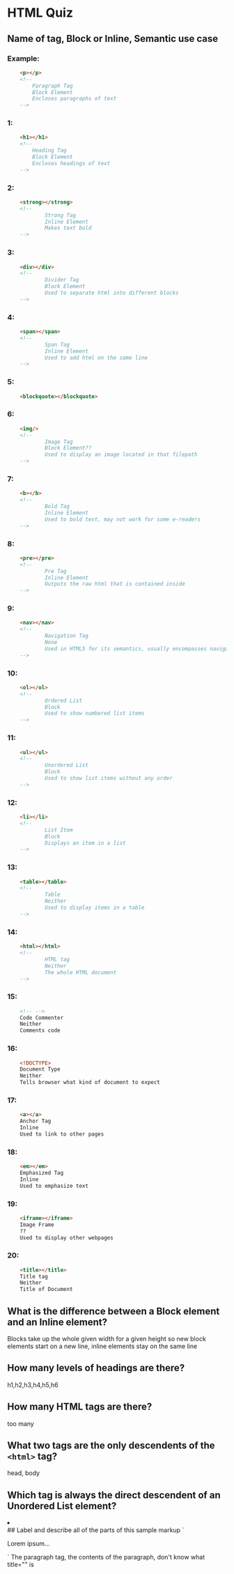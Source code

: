 # HTML Quiz

## Name of tag, Block or Inline, Semantic use case

### Example: 
```HTML
    <p></p> 
    <!-- 
        Paragraph Tag
        Block Element 
        Encloses paragraphs of text
    -->
```

### 1: 
```HTML
    <h1></h1>
    <!--
        Heading Tag
        Block Element
        Encloses headings of text
    -->
```

### 2: 
```HTML
    <strong></strong>
    <!--
            Strong Tag
            Inline Element
            Makes text bold
    -->
```

### 3: 
```HTML
    <div></div>
    <!--
            Divider Tag
            Block Element
            Used to separate html into different blocks
    -->
```

### 4: 
```HTML
    <span></span>
    <!--
            Span Tag
            Inline Element
            Used to add html on the same line
    -->
```

### 5: 
```HTML
    <blockquote></blockquote>
```

### 6: 
```HTML
    <img/>
    <!--
            Image Tag
            Block Element??
            Used to display an image located in that filepath
    -->
```

### 7: 
```HTML
    <b></b>
    <!--
            Bold Tag
            Inline Element
            Used to bold text, may not work for some e-readers
    -->
```

### 8: 
```HTML
    <pre></pre>
    <!--
            Pre Tag
            Inline Element
            Outputs the raw html that is contained inside
    -->
```

### 9: 
```HTML
    <nav></nav>
    <!--
            Navigation Tag
            None
            Used in HTML5 for its semantics, usually encompasses navigational links
    -->
```

### 10: 
```HTML
    <ol></ol>
    <!--
            Ordered List
            Block
            Used to show numbered list items
    -->
```

### 11: 
```HTML
    <ul></ul>
    <!--
            Unordered List
            Block
            Used to show list items without any order
    -->
```

### 12: 
```HTML
    <li></li>
    <!--
            List Item
            Block
            Displays an item in a list
    -->

```

### 13: 
```HTML
    <table></table>
    <!--
            Table
            Neither
            Used to display items in a table
    -->

```

### 14: 
```HTML
    <html></html>
    <!--
            HTML tag
            Neither
            The whole HTML document
    -->

```

### 15: 
```HTML
    <!-- -->
    Code Commenter
    Neither
    Comments code
```

### 16: 
```HTML
    <!DOCTYPE>
    Document Type
    Neither
    Tells browser what kind of document to expect
```

### 17: 
```HTML
    <a></a>
    Anchor Tag
    Inline
    Used to link to other pages
```

### 18: 
```HTML
    <em></em>
    Emphasized Tag
    Inline
    Used to emphasize text
```

### 19: 
```HTML
    <iframe></iframe>
    Image Frame
    ??
    Used to display other webpages
```

### 20: 
```HTML
    <title></title>
    Title tag
    Neither
    Title of Document
```

## What is the difference between a Block element and an Inline element?
Blocks take up the whole given width for a given height so new block elements start on a new line, inline elements stay on the same line
## How many levels of headings are there?
h1,h2,h3,h4,h5,h6
## How many HTML tags are there?
too many
## What two tags are the only descendents of the `<html>` tag?
head, body
## Which tag is always the direct descendent of an Unordered List element?
<li></li>
## Label and describe all of the parts of this sample markup `<p title="Opening Paragraph">Lorem ipsum...</p>`
The paragraph tag, the contents of the paragraph, don't know what title="" is